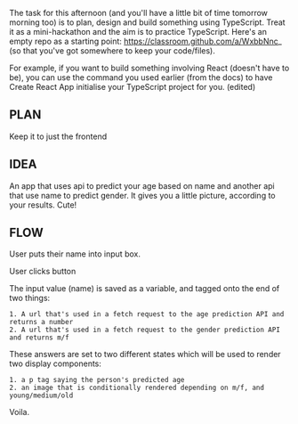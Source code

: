 The task for this afternoon (and you'll have a little bit of time tomorrow morning too) is to plan, design and build something using TypeScript. Treat it as a mini-hackathon and the aim is to practice TypeScript. Here's an empty repo as a starting point: https://classroom.github.com/a/WxbbNnc_ (so that you've got somewhere to keep your code/files).

For example, if you want to build something involving React (doesn't have to be), you can use the command you used earlier (from the docs) to have Create React App initialise your TypeScript project for you. (edited)

## PLAN
Keep it to just the frontend

## IDEA
An app that uses api to predict your age based on name and another api that use name to predict gender. It gives you a little picture, according to your results. Cute!

## FLOW
User puts their name into input box.

User clicks button

The input value (name) is saved as a variable, and tagged onto the end of two things:
    
    1. A url that's used in a fetch request to the age prediction API and returns a number
    2. A url that's used in a fetch request to the gender prediction API and returns m/f

These answers are set to two different states which will be used to render two display components:

    1. a p tag saying the person's predicted age
    2. an image that is conditionally rendered depending on m/f, and young/medium/old

Voila.

